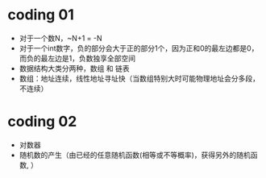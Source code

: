# coding 01
- 对于一个数N，~N+1 = -N
- 对于一个int数字，负的部分会大于正的部分1个，因为正和0的最左边都是0，而负的最左边是1，负数独享全部空间
- 数据结构大类分两种，数组 和 链表
- 数组：地址连续，线性地址寻址快（当数组特别大时可能物理地址会分多段，不连续）
# coding 02 
- 对数器
- 随机数的产生（由已经的任意随机函数(相等或不等概率)，获得另外的随机函数, ）